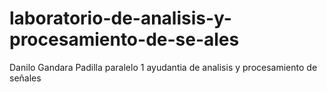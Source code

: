 # laboratorio-de-analisis-y-procesamiento-de-se-ales
Danilo Gandara Padilla paralelo 1 ayudantia de analisis y procesamiento de señales
